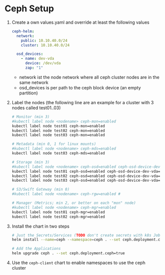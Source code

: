 # Ceph Setup
    
1.  Create a own values.yaml and override at least the following values
    ```yaml
    ceph-helm:
      network:
        public: 10.10.40.0/24
        cluster: 10.10.40.0/24
    
      osd_devices:
        - name: dev-vda
          device: /dev/vda
          zap: "1"
    ```
    -   network ist the node network where all ceph cluster nodes are in the same network
    -   osd_devices is per path to the ceph block device (an empty partition)
    
1.  Label the nodes (the following line are an example for a cluster with 3 nodes called test01..03)
    ```bash
    # Monitor (min 3)
    #kubectl label node <nodename> ceph-mon=enabled
    kubectl label node test01 ceph-mon=enabled
    kubectl label node test02 ceph-mon=enabled
    kubectl label node test03 ceph-mon=enabled
    
    # Metadata (min 0, 1 for linux mounts)
    #kubectl label node <nodename> ceph-mds=enabled
    kubectl label node test03 ceph-mds=enabled
    
    # Storage (min 3)
    #kubectl label node <nodename> ceph-osd=enabled ceph-osd-device-dev-vda=enabled
    kubectl label node test01 ceph-osd=enabled ceph-osd-device-dev-vda=enabled
    kubectl label node test02 ceph-osd=enabled ceph-osd-device-dev-vda=enabled
    kubectl label node test03 ceph-osd=enabled ceph-osd-device-dev-vda=enabled
    
    # S3/Swift Gateway (min 0)
    #kubectl label node <nodename> ceph-rgw=enabled #
    
    # Manager (Metrics; min 2, or better on each "mon" node)
    #kubectl label node <nodename> ceph-mgr=enabled
    kubectl label node test01 ceph-mgr=enabled
    kubectl label node test02 ceph-mgr=enabled
    ```

1.  Install the chart in two steps
    ```bash
    # Just the Secrets/Services (TODO don't create secrets with k8s Jobs)
    helm install --name=ceph --namespace=ceph . --set ceph.deployment.ceph=false
    
    # Add the Applications
    helm upgrade ceph . --set ceph.deployment.ceph=true
    ```
    
1.  Use the `ceph-client` chart to enable namespaces to use the ceph cluster
